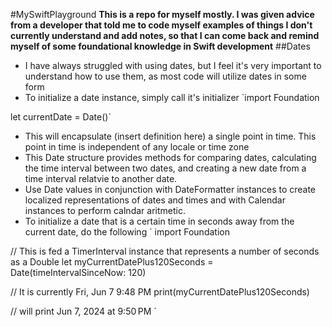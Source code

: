 #MySwiftPlayground
**This is a repo for myself mostly. I was given advice from a developer that told me to code myself examples of things I don't currently understand and add notes, so that I can come back and remind myself of some foundational knowledge in Swift development**
##Dates
- I have always struggled with using dates, but I feel it's very important to understand how to use them, as most code will utilize dates in some form
- To initialize a date instance, simply call it's initializer
`import Foundation
 
 let currentDate = Date()`
- This will encapsulate (insert definition here) a single point in time. This point in time is independent of any locale or time zone
- This Date structure provides methods for comparing dates, calculating the time interval between two dates, and creating a new date from a time interval relatvie to another date.
- Use Date values in conjunction with DateFormatter instances to create localized representations of dates and times and with Calendar instances to perform calndar aritmetic.
- To initialize a date that is a certain time in seconds away from the current date, do the following
`
import Foundation

// This is fed a TimerInterval instance that represents a number of seconds as a Double
let myCurrentDatePlus120Seconds = Date(timeIntervalSinceNow: 120)

// It is currently Fri, Jun 7 9:48 PM
print(myCurrentDatePlus120Seconds)

// will print Jun 7, 2024 at 9:50 PM
`
